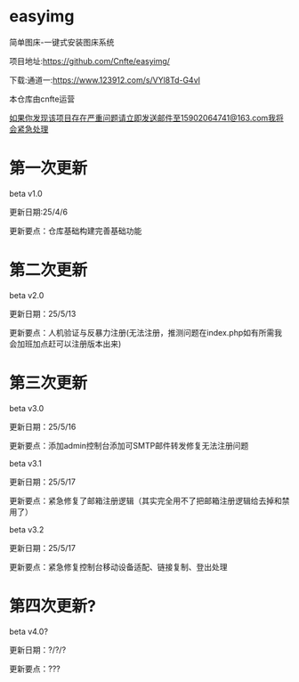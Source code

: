 # easyimg
简单图床-一键式安装图床系统
 
项目地址:https://github.com/Cnfte/easyimg/
 
下载:通道一:https://www.123912.com/s/VYl8Td-G4vI
 
本仓库由cnfte运营
 
如果你发现该项目存在严重问题请立即发送邮件至15902064741@163.com我将会紧急处理
# 第一次更新
beta v1.0
 
更新日期:25/4/6
 
更新要点：仓库基础构建完善基础功能
# 第二次更新
beta v2.0
 
更新日期：25/5/13
 
更新要点：人机验证与反暴力注册(无法注册，推测问题在index.php如有所需我会加班加点赶可以注册版本出来)
 
# 第三次更新
beta v3.0
 
更新日期：25/5/16
 
更新要点：添加admin控制台添加可SMTP邮件转发修复无法注册问题
 
beta v3.1
 
更新日期：25/5/17
 
更新要点：紧急修复了邮箱注册逻辑（其实完全用不了把邮箱注册逻辑给去掉和禁用了）

 beta v3.2

  更新日期：25/5/17
   
  更新要点：紧急修复控制台移动设备适配、链接复制、登出处理
   
# 第四次更新?
beta v4.0?
 
更新日期：?/?/?
 
更新要点：???
 

